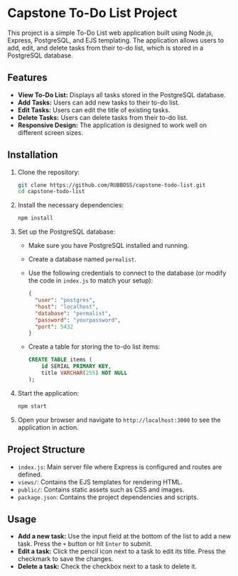 
# Capstone To-Do List Project

This project is a simple To-Do List web application built using Node.js, Express, PostgreSQL, and EJS templating. The application allows users to add, edit, and delete tasks from their to-do list, which is stored in a PostgreSQL database.

## Features

- **View To-Do List:** Displays all tasks stored in the PostgreSQL database.
- **Add Tasks:** Users can add new tasks to their to-do list.
- **Edit Tasks:** Users can edit the title of existing tasks.
- **Delete Tasks:** Users can delete tasks from their to-do list.
- **Responsive Design:** The application is designed to work well on different screen sizes.

## Installation

1. Clone the repository:

    ```bash
    git clone https://github.com/RUBBOSS/capstone-todo-list.git
    cd capstone-todo-list
    ```

2. Install the necessary dependencies:

    ```bash
    npm install
    ```

3. Set up the PostgreSQL database:

    - Make sure you have PostgreSQL installed and running.
    - Create a database named `permalist`.
    - Use the following credentials to connect to the database (or modify the code in `index.js` to match your setup):

      ```json
      {
        "user": "postgres",
        "host": "localhost",
        "database": "permalist",
        "password": "yourpassword",
        "port": 5432
      }
      ```

    - Create a table for storing the to-do list items:

      ```sql
      CREATE TABLE items (
          id SERIAL PRIMARY KEY,
          title VARCHAR(255) NOT NULL
      );
      ```

4. Start the application:

    ```bash
    npm start
    ```

5. Open your browser and navigate to `http://localhost:3000` to see the application in action.

## Project Structure

- `index.js`: Main server file where Express is configured and routes are defined.
- `views/`: Contains the EJS templates for rendering HTML.
- `public/`: Contains static assets such as CSS and images.
- `package.json`: Contains the project dependencies and scripts.

## Usage

- **Add a new task:** Use the input field at the bottom of the list to add a new task. Press the `+` button or hit `Enter` to submit.
- **Edit a task:** Click the pencil icon next to a task to edit its title. Press the checkmark to save the changes.
- **Delete a task:** Check the checkbox next to a task to delete it.

